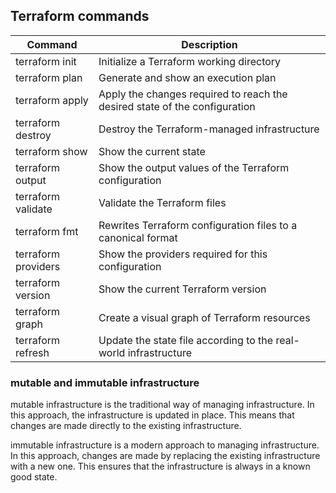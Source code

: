 ## Terraform commands

| Command | Description |
| --- | --- |
| terraform init | Initialize a Terraform working directory |
| terraform plan | Generate and show an execution plan |
| terraform apply | Apply the changes required to reach the desired state of the configuration |
| terraform destroy | Destroy the Terraform-managed infrastructure |
| terraform show | Show the current state |
| terraform output | Show the output values of the Terraform configuration |
| terraform validate | Validate the Terraform files |
| terraform fmt | Rewrites Terraform configuration files to a canonical format |
| terraform providers | Show the providers required for this configuration |
| terraform version | Show the current Terraform version |
| terraform graph | Create a visual graph of Terraform resources |
| terraform refresh | Update the state file according to the real-world infrastructure |

### mutable and immutable infrastructure
mutable infrastructure is the traditional way of managing infrastructure. In this approach, the infrastructure is updated in place. This means that changes are made directly to the existing infrastructure.

immutable infrastructure is a modern approach to managing infrastructure. In this approach, changes are made by replacing the existing infrastructure with a new one. This ensures that the infrastructure is always in a known good state.